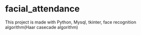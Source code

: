 # facial_attendance

This project is made with Python, Mysql, tkinter, face recognition algorithm(Haar casecade algorithm)
